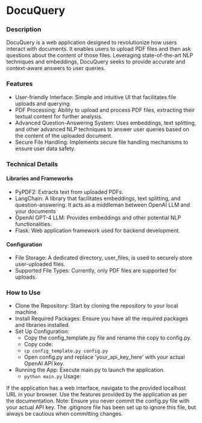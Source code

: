 # DocuQuery

### Description
DocuQuery is a web application designed to revolutionize how users interact with documents. It enables users to upload PDF files and then ask questions about the content of those files. Leveraging state-of-the-art NLP techniques and embeddings, DocuQuery seeks to provide accurate and context-aware answers to user queries.

### Features
- User-friendly Interface: Simple and intuitive UI that facilitates file uploads and querying.
- PDF Processing: Ability to upload and process PDF files, extracting their textual content for further analysis.
- Advanced Question-Answering System: Uses embeddings, text splitting, and other advanced NLP techniques to answer user queries based on the content of the uploaded document.
- Secure File Handling: Implements secure file handling mechanisms to ensure user data safety.

### Technical Details

#### Libraries and Frameworks
- PyPDF2: Extracts text from uploaded PDFs.
- LangChain: A library that facilitates embeddings, text splitting, and question-answering. It acts as a middleman between OpenAI LLM and your documents
- OpenAI GPT-4 LLM: Provides embeddings and other potential NLP functionalities.
- Flask: Web application framework used for backend development.

#### Configuration
- File Storage: A dedicated directory, user_files, is used to securely store user-uploaded files.
- Supported File Types: Currently, only PDF files are supported for uploads.

### How to Use
- Clone the Repository: Start by cloning the repository to your local machine.
- Install Required Packages: Ensure you have all the required packages and libraries installed.
- Set Up Configuration:
    - Copy the config_template.py file and rename the copy to config.py.
    - Copy code:
    - `cp config_template.py config.py`
    - Open config.py and replace 'your_api_key_here' with your actual OpenAI API key.
- Running the App: Execute main.py to launch the application.
    - `python main.py`
Usage:

If the application has a web interface, navigate to the provided localhost URL in your browser.
Use the features provided by the application as per the documentation.
Note:
Ensure you never commit the config.py file with your actual API key. The .gitignore file has been set up to ignore this file, but always be cautious when committing changes.
